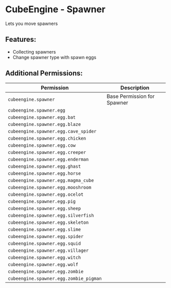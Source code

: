 # CubeEngine - Spawner
Lets you move spawners

## Features:
 - Collecting spawners
 - Change spawner type with spawn eggs

## Additional Permissions:

| Permission | Description |
| --- | --- |
| `cubeengine.spawner` | Base Permission for Spawner |
| `cubeengine.spawner.egg` |  |
| `cubeengine.spawner.egg.bat` |  |
| `cubeengine.spawner.egg.blaze` |  |
| `cubeengine.spawner.egg.cave_spider` |  |
| `cubeengine.spawner.egg.chicken` |  |
| `cubeengine.spawner.egg.cow` |  |
| `cubeengine.spawner.egg.creeper` |  |
| `cubeengine.spawner.egg.enderman` |  |
| `cubeengine.spawner.egg.ghast` |  |
| `cubeengine.spawner.egg.horse` |  |
| `cubeengine.spawner.egg.magma_cube` |  |
| `cubeengine.spawner.egg.mooshroom` |  |
| `cubeengine.spawner.egg.ocelot` |  |
| `cubeengine.spawner.egg.pig` |  |
| `cubeengine.spawner.egg.sheep` |  |
| `cubeengine.spawner.egg.silverfish` |  |
| `cubeengine.spawner.egg.skeleton` |  |
| `cubeengine.spawner.egg.slime` |  |
| `cubeengine.spawner.egg.spider` |  |
| `cubeengine.spawner.egg.squid` |  |
| `cubeengine.spawner.egg.villager` |  |
| `cubeengine.spawner.egg.witch` |  |
| `cubeengine.spawner.egg.wolf` |  |
| `cubeengine.spawner.egg.zombie` |  |
| `cubeengine.spawner.egg.zombie_pigman` |  |
